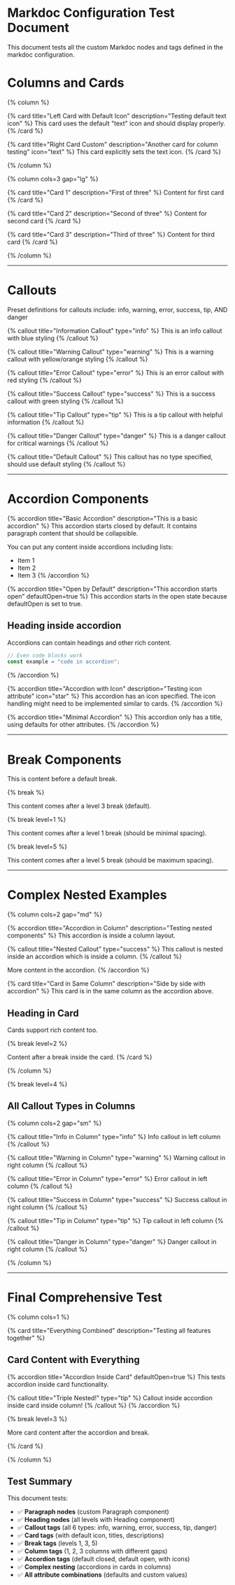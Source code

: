 # Markdoc Configuration Test Document

This document tests all the custom Markdoc nodes and tags defined in the markdoc configuration.

# Columns and Cards
{% column %}

{% card title="Left Card with Default Icon" description="Testing default text icon" %}
This card uses the default "text" icon and should display properly.
{% /card %}

{% card title="Right Card Custom" description="Another card for column testing" icon="text" %}
This card explicitly sets the text icon.
{% /card %}

{% /column %}

{% column cols=3 gap="lg" %}

{% card title="Card 1" description="First of three" %}
Content for first card
{% /card %}

{% card title="Card 2" description="Second of three" %}
Content for second card
{% /card %}

{% card title="Card 3" description="Third of three" %}
Content for third card
{% /card %}

{% /column %}

---

# Callouts
Preset definitions for callouts include: info, warning, error, success, tip, AND danger

{% callout title="Information Callout" type="info" %}
This is an info callout with blue styling
{% /callout %}

{% callout title="Warning Callout" type="warning" %}
This is a warning callout with yellow/orange styling
{% /callout %}

{% callout title="Error Callout" type="error" %}
This is an error callout with red styling
{% /callout %}

{% callout title="Success Callout" type="success" %}
This is a success callout with green styling
{% /callout %}

{% callout title="Tip Callout" type="tip" %}
This is a tip callout with helpful information
{% /callout %}

{% callout title="Danger Callout" type="danger" %}
This is a danger callout for critical warnings
{% /callout %}

{% callout title="Default Callout" %}
This callout has no type specified, should use default styling
{% /callout %}

---

# Accordion Components

{% accordion title="Basic Accordion" description="This is a basic accordion" %}
This accordion starts closed by default. It contains paragraph content that should be collapsible.

You can put any content inside accordions including lists:
- Item 1
- Item 2
- Item 3
{% /accordion %}

{% accordion title="Open by Default" description="This accordion starts open" defaultOpen=true %}
This accordion starts in the open state because defaultOpen is set to true.

## Heading inside accordion
Accordions can contain headings and other rich content.

```javascript
// Even code blocks work
const example = "code in accordion";
```
{% /accordion %}

{% accordion title="Accordion with Icon" description="Testing icon attribute" icon="star" %}
This accordion has an icon specified. The icon handling might need to be implemented similar to cards.
{% /accordion %}

{% accordion title="Minimal Accordion" %}
This accordion only has a title, using defaults for other attributes.
{% /accordion %}

---

# Break Components

This is content before a default break.

{% break %}

This content comes after a level 3 break (default).

{% break level=1 %}

This content comes after a level 1 break (should be minimal spacing).

{% break level=5 %}

This content comes after a level 5 break (should be maximum spacing).

---

# Complex Nested Examples

{% column cols=2 gap="md" %}

{% accordion title="Accordion in Column" description="Testing nested components" %}
This accordion is inside a column layout.

{% callout title="Nested Callout" type="success" %}
This callout is nested inside an accordion which is inside a column.
{% /callout %}

More content in the accordion.
{% /accordion %}

{% card title="Card in Same Column" description="Side by side with accordion" %}
This card is in the same column as the accordion above.

## Heading in Card
Cards support rich content too.

{% break level=2 %}

Content after a break inside the card.
{% /card %}

{% /column %}

{% break level=4 %}

## All Callout Types in Columns

{% column cols=2 gap="sm" %}

{% callout title="Info in Column" type="info" %}
Info callout in left column
{% /callout %}

{% callout title="Warning in Column" type="warning" %}
Warning callout in right column
{% /callout %}

{% callout title="Error in Column" type="error" %}
Error callout in left column
{% /callout %}

{% callout title="Success in Column" type="success" %}
Success callout in right column
{% /callout %}

{% callout title="Tip in Column" type="tip" %}
Tip callout in left column
{% /callout %}

{% callout title="Danger in Column" type="danger" %}
Danger callout in right column
{% /callout %}

{% /column %}

---

# Final Comprehensive Test

{% column cols=1 %}

{% card title="Everything Combined" description="Testing all features together" %}

## Card Content with Everything

{% accordion title="Accordion Inside Card" defaultOpen=true %}
This tests accordion inside card functionality.

{% callout title="Triple Nested!" type="tip" %}
Callout inside accordion inside card inside column!
{% /callout %}
{% /accordion %}

{% break level=3 %}

More card content after the accordion and break.

{% /card %}

{% /column %}

## Test Summary

This document tests:
- ✅ **Paragraph nodes** (custom Paragraph component)
- ✅ **Heading nodes** (all levels with Heading component)  
- ✅ **Callout tags** (all 6 types: info, warning, error, success, tip, danger)
- ✅ **Card tags** (with default icon, titles, descriptions)
- ✅ **Break tags** (levels 1, 3, 5)
- ✅ **Column tags** (1, 2, 3 columns with different gaps)
- ✅ **Accordion tags** (default closed, default open, with icons)
- ✅ **Complex nesting** (accordions in cards in columns)
- ✅ **All attribute combinations** (defaults and custom values)